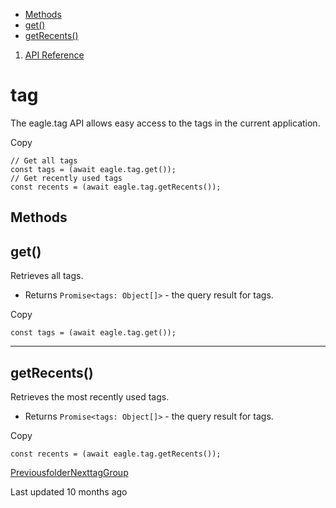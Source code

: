 * [Methods](#z1a5y)
* [get()](#x9nu2)
* [getRecents()](#dwsxw)

1. [API Reference](/plugin-api/api)
# tag

The eagle.tag API allows easy access to the tags in the current application.

Copy
```
// Get all tags
const tags = (await eagle.tag.get());
// Get recently used tags
const recents = (await eagle.tag.getRecents());
```
## Methods

## get()

Retrieves all tags.

* Returns `Promise<tags: Object[]>` - the query result for tags.

Copy
```
const tags = (await eagle.tag.get());
```

---

## getRecents()

Retrieves the most recently used tags.

* Returns `Promise<tags: Object[]>` - the query result for tags.

Copy
```
const recents = (await eagle.tag.getRecents());
```
[Previousfolder](/plugin-api/api/folder)[NexttagGroup](/plugin-api/api/tag-group)

Last updated 10 months ago